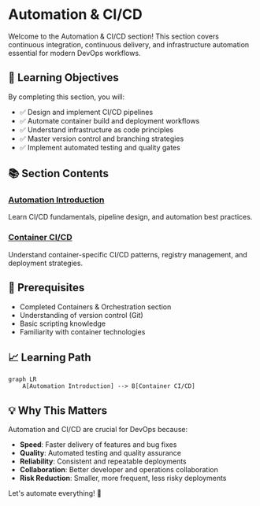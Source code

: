 # Automation & CI/CD

Welcome to the Automation & CI/CD section! This section covers continuous integration, continuous delivery, and infrastructure automation essential for modern DevOps workflows.

## 🎯 Learning Objectives

By completing this section, you will:

- ✅ Design and implement CI/CD pipelines
- ✅ Automate container build and deployment workflows
- ✅ Understand infrastructure as code principles
- ✅ Master version control and branching strategies
- ✅ Implement automated testing and quality gates

## 📚 Section Contents

### [Automation Introduction](introduction.md)

Learn CI/CD fundamentals, pipeline design, and automation best practices.

### [Container CI/CD](container-cicd.md)

Understand container-specific CI/CD patterns, registry management, and deployment strategies.

## 🏁 Prerequisites

- Completed Containers & Orchestration section
- Understanding of version control (Git)
- Basic scripting knowledge
- Familiarity with container technologies

## 📈 Learning Path

```mermaid
graph LR
    A[Automation Introduction] --> B[Container CI/CD]
```

## 💡 Why This Matters

Automation and CI/CD are crucial for DevOps because:

- **Speed**: Faster delivery of features and bug fixes
- **Quality**: Automated testing and quality assurance
- **Reliability**: Consistent and repeatable deployments
- **Collaboration**: Better developer and operations collaboration
- **Risk Reduction**: Smaller, more frequent, less risky deployments

Let's automate everything! 🤖